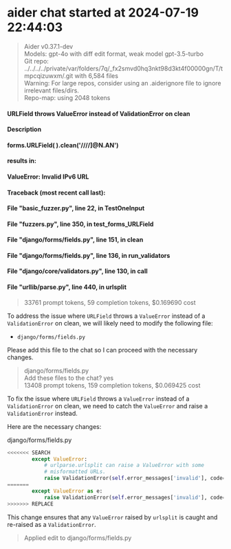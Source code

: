 
# aider chat started at 2024-07-19 22:44:03

> Aider v0.37.1-dev  
> Models: gpt-4o with diff edit format, weak model gpt-3.5-turbo  
> Git repo: ../../../../private/var/folders/7q/_fx2smvd0hq3nkt98d3kt4f00000gn/T/tmpcqizuwxm/.git with 6,584 files  
> Warning: For large repos, consider using an .aiderignore file to ignore irrelevant files/dirs.  
> Repo-map: using 2048 tokens  

#### URLField throws ValueError instead of ValidationError on clean  
#### Description  
#### 	  
#### forms.URLField( ).clean('////]@N.AN')  
#### results in:  
#### 	ValueError: Invalid IPv6 URL  
#### 	Traceback (most recent call last):  
#### 	 File "basic_fuzzer.py", line 22, in TestOneInput  
#### 	 File "fuzzers.py", line 350, in test_forms_URLField  
#### 	 File "django/forms/fields.py", line 151, in clean  
#### 	 File "django/forms/fields.py", line 136, in run_validators  
#### 	 File "django/core/validators.py", line 130, in __call__  
#### 	 File "urllib/parse.py", line 440, in urlsplit  
> 33761 prompt tokens, 59 completion tokens, $0.169690 cost  

To address the issue where `URLField` throws a `ValueError` instead of a `ValidationError` on clean, we will likely need to modify the following file:

- `django/forms/fields.py`

Please add this file to the chat so I can proceed with the necessary changes.

> django/forms/fields.py  
> Add these files to the chat? yes  
> 13408 prompt tokens, 159 completion tokens, $0.069425 cost  

To fix the issue where `URLField` throws a `ValueError` instead of a `ValidationError` on clean, we need to catch the `ValueError` and raise a `ValidationError` instead. 

Here are the necessary changes:

django/forms/fields.py
```python
<<<<<<< SEARCH
        except ValueError:
            # urlparse.urlsplit can raise a ValueError with some
            # misformatted URLs.
            raise ValidationError(self.error_messages['invalid'], code='invalid')
=======
        except ValueError as e:
            raise ValidationError(self.error_messages['invalid'], code='invalid') from e
>>>>>>> REPLACE
```

This change ensures that any `ValueError` raised by `urlsplit` is caught and re-raised as a `ValidationError`.

> Applied edit to django/forms/fields.py  
